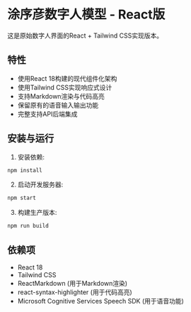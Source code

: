 # 涂序彦数字人模型 - React版

这是原始数字人界面的React + Tailwind CSS实现版本。

## 特性

- 使用React 18构建的现代组件化架构
- 使用Tailwind CSS实现响应式设计
- 支持Markdown渲染与代码高亮
- 保留原有的语音输入输出功能
- 完整支持API后端集成

## 安装与运行

1. 安装依赖:

```bash
npm install
```

2. 启动开发服务器:

```bash
npm start
```

3. 构建生产版本:

```bash
npm run build
```

## 依赖项

- React 18
- Tailwind CSS
- ReactMarkdown (用于Markdown渲染)
- react-syntax-highlighter (用于代码高亮)
- Microsoft Cognitive Services Speech SDK (用于语音功能) 
